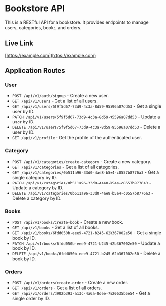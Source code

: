 # Bookstore API

This is a RESTful API for a bookstore. It provides endpoints to manage users, categories, books, and orders.

## Live Link

[https://example.com](https://example.com)

## Application Routes

### User

- `POST /api/v1/auth/signup` - Create a new user.
- `GET /api/v1/users` - Get a list of all users.
- `GET /api/v1/users/5f9f5d67-73d9-4c3a-8d59-95596a07dd53` - Get a single user by ID.
- `PATCH /api/v1/users/5f9f5d67-73d9-4c3a-8d59-95596a07dd53` - Update a user by ID.
- `DELETE /api/v1/users/5f9f5d67-73d9-4c3a-8d59-95596a07dd53` - Delete a user by ID.
- `GET /api/v1/profile` - Get the profile of the authenticated user.

### Category

- `POST /api/v1/categories/create-category` - Create a new category.
- `GET /api/v1/categories` - Get a list of all categories.
- `GET /api/v1/categories/0b511a96-33d0-4ae8-b5e4-c0557b8776a3` - Get a single category by ID.
- `PATCH /api/v1/categories/0b511a96-33d0-4ae8-b5e4-c0557b8776a3` - Update a category by ID.
- `DELETE /api/v1/categories/0b511a96-33d0-4ae8-b5e4-c0557b8776a3` - Delete a category by ID.

### Books

- `POST /api/v1/books/create-book` - Create a new book.
- `GET /api/v1/books` - Get a list of all books.
- `GET /api/v1/books/6fdd050b-eee9-4721-b245-62b367002e50` - Get a single book by ID.
- `PATCH /api/v1/books/6fdd050b-eee9-4721-b245-62b367002e50` - Update a book by ID.
- `DELETE /api/v1/books/6fdd050b-eee9-4721-b245-62b367002e50` - Delete a book by ID.

### Orders

- `POST /api/v1/orders/create-order` - Create a new order.
- `GET /api/v1/orders` - Get a list of all orders.
- `GET /api/v1/orders/d902b393-a13c-4a6a-8dee-7b20635b5e54` - Get a single order by ID.
